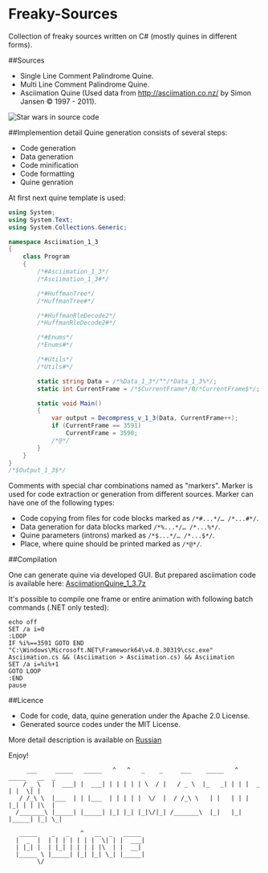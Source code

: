 Freaky-Sources
==============

Collection of freaky sources written on C# (mostly quines in different forms).

##Sources
* Single Line Comment Palindrome Quine.
* Multi Line Comment Palindrome Quine.
* Asciimation Quine (Used data from http://asciimation.co.nz/ by Simon Jansen © 1997 - 2011).

![Star wars in source code](http://habrastorage.org/getpro/habr/post_images/57d/e67/628/57de6762827e000614ac24b327dbf6a7.png)


##Implemention detail
Quine generation consists of several steps:
* Code generation
* Data generation
* Code minification
* Code formatting
* Quine genration

At first next quine template is used:
```csharp
using System;
using System.Text;
using System.Collections.Generic;

namespace Asciimation_1_3
{
    class Program
    {
        /*#Asciimation_1_3*/
        /*Asciimation_1_3#*/

        /*#HuffmanTree*/
        /*HuffmanTree#*/

        /*#HuffmanRleDecode2*/
        /*HuffmanRleDecode2#*/

        /*#Enums*/
        /*Enums#*/

        /*#Utils*/
        /*Utils#*/

        static string Data = /*%Data_1_3*/""/*Data_1_3%*/;
        static int CurrentFrame = /*$CurrentFrame*/0/*CurrentFrame$*/;

        static void Main()
        {
            var output = Decompress_v_1_3(Data, CurrentFrame++);
            if (CurrentFrame == 3591)
                CurrentFrame = 3590;
            /*@*/
        }
    }
}
/*$Output_1_3$*/
```

Comments with special char combinations named as "markers". Marker is used for code extraction or generation from different sources.
Marker can have one of the following types:

* Code copying from files for code blocks marked as ```/*#...*/… /*...#*/```.
* Data generation for data blocks marked ```/*%...*/… /*...%*/```.
* Quine parameters (introns) marked as ```/*$...*/… /*...$*/```.
* Place, where quine should be printed marked as ```/*@*/```.

##Compilation

One can generate quine via developed GUI. But prepared asciimation code is available here:   [AsciimationQuine_1_3.7z](https://github.com/KvanTTT/Freaky-Sources/releases/download/1.3/AsciimationQuine_1_3.7z)

It's possible to compile one frame or entire animation with following batch commands (.NET only tested):

```
echo off
SET /a i=0
:LOOP
IF %i%==3591 GOTO END
"C:\Windows\Microsoft.NET\Framework64\v4.0.30319\csc.exe" Asciimation.cs && (Asciimation > Asciimation.cs) && Asciimation
SET /a i=%i%+1
GOTO LOOP
:END
pause
```

##Licence

* Code for code, data, quine generation under the Apache 2.0 License.
* Generated source codes under the MIT License.

More detail description is available on [Russian](http://habrahabr.ru/post/190616/)

Enjoy!
```
     ___     _____   _____   ^   ^   _    _     ___    _____   ^   _____   __  _ 
    / _ \   |  ___| |  ___| | | | | | \  / |   / _ \  |_   _| | | |  _  | |  \| |
   / /_\ \  |___  | | |___  | | | | |  \/  |  / /_\ \   | |   | | | |_| | | |\  |
  /_______\ |_____| |_____| |_| |_| |_|\/|_| /_______\  |_|   |_| |_____| |_| \_|
                                                                        
   _____    _   _   ^   __  _   _____                                
  |  _  |  | | | | | | |  \| | |  ___|                               
  | |_| |  | |_| | | | | |\  | |  __|              
  |_____ \ |_____| |_| |_| \_| |_____|                               
        \/                                        
```
